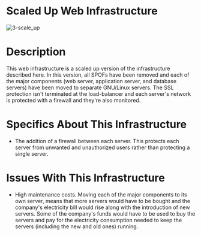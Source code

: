 # Scaled Up Web Infrastructure #

![3-scale_up](https://github.com/patty6339/alx-system_engineering-devops/assets/21007127/a0927894-2071-456c-9dd5-821372303344)


# Description #

This web infrastructure is a scaled up version of the infrastructure described here. In this version, all SPOFs have been removed and each of the major components (web server, application server, and database servers) have been moved to separate GNU/Linux servers. The SSL protection isn't terminated at the load-balancer and each server's network is protected with a firewall and they're also monitored.

# Specifics About This Infrastructure #

* The addition of a firewall between each server.
This protects each server from unwanted and unauthorized users rather than protecting a single server.

# Issues With This Infrastructure #

* High maintenance costs.
Moving each of the major components to its own server, means that more servers would have to be bought and the company's electricity bill would rise along with the introduction of new servers. Some of the company's funds would have to be used to buy the servers and pay for the electricity consumption needed to keep the servers (including the new and old ones) running.

